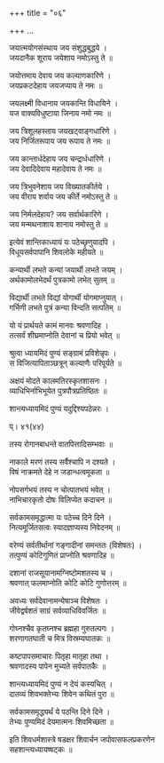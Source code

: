 +++
title = "०६"

+++
…

जयात्मयोगसंस्थाय जय संशुद्धबुद्धये ।  
जयदानैक शूराय जयेशाय नमोऽस्तु ते ॥  
  
जयोत्तमाय देवाय जय कल्याणकारिणे ।  
जयप्रकटदेहाय जयजप्याय ते नमः ॥  
  
जयलक्ष्मी विधानाय जयकान्ति विधायिने ।  
यज वाक्यविधुष्टाया जिनाय नमो नमः ॥  
  
जय त्रिशूलहस्ताय जयखट्वाङ्गधारिणे ।  
जय निर्जितरूपाय जय रूपाय ते नमः ॥  
  
जय कान्तार्धदेहाय जय चन्द्रार्धधारिणे ।  
जय देवादिदेवाय महादेवाय ते नमः ॥  
  
जय त्रिभुवनेशाय जय विख्यातकीर्तये ।  
जय वीराय शर्वाय जय कीर्ते नमोऽस्तु ते ॥  
  
जय निर्मलदेहाय? जय सर्वार्थकारिणे ।  
जय मन्मथनाशाय शानाय नमोस्तु ते ॥  
  
इत्येवं शान्तिकाध्यायं यः पठेच्छृणुयादपि ।  
विधूयसर्वपापानि शिवलोके महीयते ॥  
  
कन्यार्थी लभते कन्यां जयार्थी लभते जयम् ।  
अर्थकामोलभेदर्थं पुत्रकामो लभेत् सुतम् ॥  
  
विद्यार्थी लभते विद्यां योगार्थी योगमाप्नुयात् ।  
गर्भिणी लभते पुत्रं कन्या विन्दति सत्पतिम् ॥  
  
यो यं प्रार्थयते कामं मानवः श्रवणादिह ।  
तत्सर्वं शीघ्रमाप्नोति देवानां च प्रियो भवेत् ॥  
  
श्रुत्वा ध्यायमिदं पुण्यं सङ्ग्रामं प्रविशेन्नृपः ।  
स विजित्यापिताञ्छत्रून् कल्याणैः परिपूर्यते ॥  
  
अक्षयं मोदते कालमतिरस्कृतशासनः ।  
व्याधिभिर्नाभिभूयेत पुत्रपौत्रप्रतिष्ठितः ॥  
  
शान्त्यध्यायमिदं पुण्यं यदुद्दिश्यपठेन्नरः ।  
  
प्। ४१(४४)  
  
तस्य रोगानबाधन्ते वातपित्तादिसम्भवाः ॥  
  
नाकाले मरणं तस्य सर्वैश्चापि न दश्यते ।  
विषं नाक्रमते देहे न जडान्धत्वमूकता ॥  
  
नोपसर्गभयं तस्य न चोत्पातभयं भवेत् ।  
नाभिचारकृतो दोषः विलिप्येत कदाचन ॥  
  
सर्वकामसमृद्धात्मा यः पठेच्च दिने दिने ।  
नित्यमूर्जितसत्वः स्यादज्ञाप्यस्य निवेदनम् ॥  
  
वरेण्यं सर्वतीर्थानां गङ्गादीनां समन्ततः (विशेषतः) ।  
तत्पुण्यं कोटिगुणितं प्राप्नोति श्रवणादिह ॥  
  
दशानां राजसूयानामग्निष्टोमशतस्य च ।  
श्रवणात् फलमाप्नोति कोटि कोटि गुणोत्तरम् ॥  
  
अवध्यः सर्वदेवानामन्येषाञ्च विशेषतः ।  
जीवेद्वर्षशतं साग्रं सर्वव्याधिविवर्जितः ॥  
  
गोघ्नश्चैव कृतघ्नश्च ब्रह्महा गुरुतल्पगः ।  
शरणागतघाती च मित्र विस्रम्यघातकः ॥  
  
कष्टपापसमाचारः पितृहा मातृहा तथा ।  
श्रवणादस्य पापेन मुच्यते सर्वपातकैः ॥  
  
शान्त्यध्यायमिदं पुण्यं न देयं कस्यचित् ।  
दातव्यं शिवभक्तेभ्यः शिवेन कथितं पुरा ॥  
  
सर्वकामसमृद्ध्यर्थं ये पठन्ति दिने दिने ।  
तेभ्यः पुण्यमिदं देयमात्मनः शिवमिच्छता ॥  
  
इति शिवधर्मशास्त्रे षडक्षर शिवार्चन जपोवासफलप्रकरणेन   
सहशान्त्यध्यायष्षट्कः ॥  

